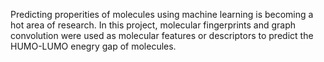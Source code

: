 Predicting properities of molecules using machine learning is becoming a hot area of research. 
In this project, molecular fingerprints and graph convolution were used as molecular features or descriptors to predict the HUMO-LUMO enegry gap of molecules. 
